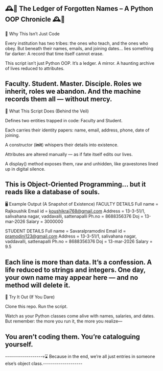 🕰️📖 The Ledger of Forgotten Names – A Python OOP Chronicle 🕰️📖
----------
🖤 Why This Isn’t Just Code

Every institution has two tribes: the ones who teach, and the ones who obey.
But beneath their names, emails, and joining dates… lies something far darker:
A record that time itself cannot erase.

This script isn’t just Python OOP.
It’s a ledger. A mirror. A haunting archive of lives reduced to attributes.

Faculty. Student. Master. Disciple.
Roles we inherit, roles we abandon.
And the machine records them all — without mercy.
-------
📜 What This Script Does (Behind the Veil)

Defines two entities trapped in code: Faculty and Student.

Each carries their identity papers: name, email, address, phone, date of joining.

A constructor (__init__) whispers their details into existence.

Attributes are altered manually — as if fate itself edits our lives.

A display() method exposes them, raw and unhidden,
like gravestones lined up in digital silence.

This is Object-Oriented Programming…
but it reads like a database of souls.
----------
🖥 Example Output (A Snapshot of Existence)
FACULTY DETAILS
Full name  = Rajkoushik
Email id   = koushikraj768@gmail.com
Address    = 13-3-51/1, salivahana nagar, vaddavalli, sattenapalli
Ph.no      = 8688356376
Doj        = 13-mar-2026
Salary     = 3000000

STUDENT DETAILS
Full name  = Savaralpramodini
Email id   = pramodini123@gmail.com
Address    = 13-3-51/1, salivahana nagar, vaddavalli, sattenapalli
Ph.no      = 8688356376
Doj        = 13-mar-2026
Salary     = 9.5

Each line is more than data.
It’s a confession.
A life reduced to strings and integers.
One day, your own name may appear here — and no method will delete it.
----------
🚀 Try It Out (If You Dare)

Clone this repo.
Run the script.

Watch as your Python classes come alive with names, salaries, and dates.
But remember: the more you run it, the more you realize—

You aren’t coding them.
You’re cataloguing yourself.
--------------
-------------------💀⌛ Because in the end, we’re all just entries in someone else’s object class.--------------------
